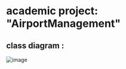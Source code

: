 #  academic project: "AirportManagement" 
 
## class diagram :
![image](https://user-images.githubusercontent.com/80821066/216814173-0c810633-1aab-4101-86f7-f196d6650801.png)

